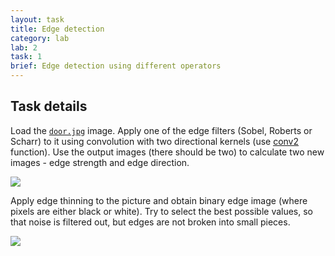 ```yaml
---
layout: task
title: Edge detection
category: lab
lab: 2
task: 1
brief: Edge detection using different operators
---
```



## Task details

Load the [`door.jpg`]({{site.baseurl}}/public/l2/door.png) image. Apply one of the edge filters (Sobel, Roberts or Scharr) to it using convolution with two directional kernels (use [conv2](https://www.mathworks.com/help/matlab/ref/conv2.html) function).
Use the output images (there should be two) to calculate two new images - edge strength and edge direction.

![]({{site.baseurl}}/public/l2/sobel.jpg)

Apply edge thinning to the picture and obtain binary edge image (where pixels are either black or white). Try to select the best possible values, so that noise is filtered out, but edges are not broken into small pieces. 

![]({{site.baseurl}}/public/l2/edge.png)

